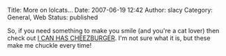 Title: More on lolcats...
Date: 2007-06-19 12:42
Author: slacy
Category: General, Web
Status: published

So, if you need something to make you smile (and you're a cat lover)
then check out [I CAN HAS CHEEZBURGER](http://icanhascheezburger.com).
I'm not sure what it is, but these make me chuckle every time!
